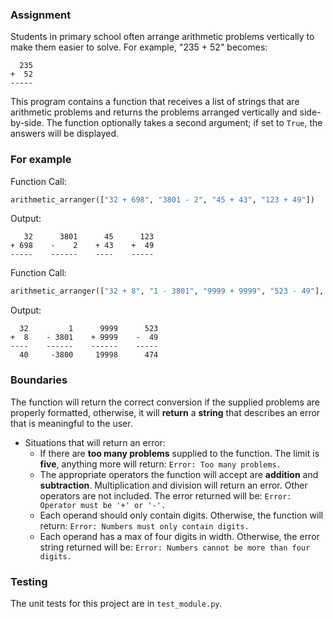 ### Assignment

Students in primary school often arrange arithmetic problems vertically to make them easier to solve. For example, "235 + 52" becomes:
```
  235
+  52
-----
```

This program contains a function that receives a list of strings that are arithmetic problems and returns the problems arranged vertically and side-by-side. The function optionally takes a second argument; if set to `True`, the answers will be displayed.

### For example

Function Call:
```py
arithmetic_arranger(["32 + 698", "3801 - 2", "45 + 43", "123 + 49"])
```

Output:
```
   32      3801      45      123
+ 698    -    2    + 43    +  49
-----    ------    ----    -----
```

Function Call:
```py
arithmetic_arranger(["32 + 8", "1 - 3801", "9999 + 9999", "523 - 49"], True)
```

Output:
```
  32         1      9999      523
+  8    - 3801    + 9999    -  49
----    ------    ------    -----
  40     -3800     19998      474
```

### Boundaries

The function will return the correct conversion if the supplied problems are properly formatted, otherwise, it will **return** a **string** that describes an error that is meaningful to the user.  


* Situations that will return an error:
  * If there are **too many problems** supplied to the function. The limit is **five**, anything more will return:
    `Error: Too many problems.`
  * The appropriate operators the function will accept are **addition** and **subtraction**. Multiplication and division will return an error. Other operators are not included. The error returned will be:
    `Error: Operator must be '+' or '-'.`
  * Each operand should only contain digits. Otherwise, the function will return:
    `Error: Numbers must only contain digits.`
  * Each operand has a max of four digits in width. Otherwise, the error string returned will be:
    `Error: Numbers cannot be more than four digits.`

### Testing 

The unit tests for this project are in `test_module.py`.
